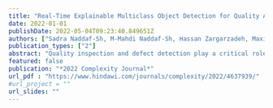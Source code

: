 ```yaml
---
title: "Real-Time Explainable Multiclass Object Detection for Quality Assessment in 2-Dimensional Radiography Images"
date: 2022-01-01
publishDate: 2022-05-04T09:23:40.849651Z
authors: ["Sadra Naddaf-Sh, M-Mahdi Naddaf-Sh, Hassan Zargarzadeh, Maxim Dalton, Soodabeh Ramezani, Gabriel Elpers, Vinay S. Baburao, and Amir R. Kashani"]
publication_types: ["2"]
abstract: "Quality inspection and defect detection play a critical role in infrastructure safety and integrity specially when it comes to aging infrastructure mostly owned by governments around the world. One of the prevalent inspections performed in the industry is nondestructive testing (NDT) using radiography imaging. Growing demand, shortage of experts, diversity of required skills, and specific regional standards with a time-limited requirement of inspection results make automated inspection an urgent need. Therefore, utilizing artificial intelligence- (AI-) based tools as an assistive technology has become a trend for industrial applications, which automates repeated tasks and provides increased confidence before and during the inspection operation. Most of the works in quality assessment are focused on the classification of few categories of defects and mostly performed on public or noncomprehensive research datasets. In this work, a scalable, efficient, and real-time deep learning family of models for detection and classification of 10 various categories of weld characteristics on a real-world industrial dataset is presented. The models are evaluated and compared against each other, various critical hyperparameters and components are optimized, and local explainability of models is discussed. Additionally, AutoAugment for object detection and various techniques are utilized and investigated. The best performance for object detection and classification for 10 class models is reached by mean average precision of 72.4% and top-1 accuracy of 90.2%, respectively. Also, the fastest object detection model is able to evaluate a full 15360  1024 pixels weld image in 0.39 seconds. Finally, the proposed models are deployable on edge-devices to perform as assistant to NDT experts or auditing professionals."
featured: false
publication: "*2022 Complexity Journal*"
url_pdf : "https://www.hindawi.com/journals/complexity/2022/4637939/"
#url_project = ""
url_slides: "" 
---
```



